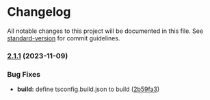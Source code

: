# Changelog

All notable changes to this project will be documented in this file. See [standard-version](https://github.com/conventional-changelog/standard-version) for commit guidelines.

### [2.1.1](https://github.com/frovere/react-native-country-picker-modal/compare/v2.1.0...v2.1.1) (2023-11-09)


### Bug Fixes

* **build:** define tsconfig.build.json to build ([2b59fa3](https://github.com/frovere/react-native-country-picker-modal/commit/2b59fa3a02541219bd32946ac97528039ae25447))
